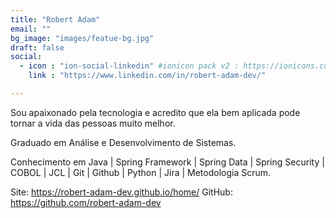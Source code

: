 ```yaml
---
title: "Robert Adam"
email: ""
bg_image: "images/featue-bg.jpg"
draft: false
social:
  - icon : "ion-social-linkedin" #ionicon pack v2 : https://ionicons.com/v2/
    link : "https://www.linkedin.com/in/robert-adam-dev/"

---
```


Sou apaixonado pela tecnologia e acredito que ela bem aplicada pode tornar a vida das pessoas muito melhor.

Graduado em Análise e Desenvolvimento de Sistemas.

Conhecimento em Java | Spring Framework | Spring Data | Spring Security | COBOL | JCL | Git | Github | Python | Jira | Metodologia Scrum.

Site: https://robert-adam-dev.github.io/home/
GitHub: https://github.com/robert-adam-dev